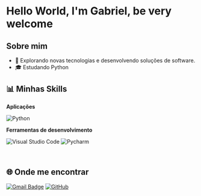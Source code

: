 # Hello World, I'm Gabriel, be very welcome

## Sobre mim

- 🤔 Explorando novas tecnologias e desenvolvendo soluções de software.
- 🎓 Estudando Python

## 📊 Minhas Skills

**Aplicações**

![Python](https://img.shields.io/badge/-Python-333333?style=flat&logo=python&logoColor=3776AB)

**Ferramentas de desenvolvimento**

![Visual Studio Code](https://img.shields.io/badge/-Visual%20Studio%20Code-333333?style=flat&logo=visual-studio-code&logoColor=007ACC)
![Pycharm](https://img.shields.io/badge/-PyCharm-333333?style=flat&logo=pycharm&logoColor=white)

<br/>

## 🌐 Onde me encontrar

[![Gmail Badge](https://img.shields.io/badge/-gs231102004@gmai.com-006bed?style=flat-square&logo=Gmail&logoColor=white&link=mailto:SEU-EMAIL)](mailto:gs231102004@gmai.com)
[![GitHub](https://img.shields.io/github/followers/Gsbh23?label=follow&style=social)](https://github.com/Gsbh23)
